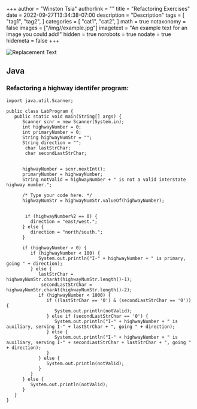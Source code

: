 +++
author = "Winston Tsia"
authorlink = ""
title = "Refactoring Exercises"
date = 2022-09-27T13:34:38-07:00
description = "Description"
tags = [
    "tag1",
    "tag2",
]
categories = [
    "cat1",
    "cat2",
]
math = true
notaxonomy = false
images = ["/img/<folder>/example.jpg"]
imagetext = "An example text for an image you could add!"
hidden = true
norobots = true
nodate = true
hidemeta = false
+++

![Replacement Text](/rover/img/<topic>/<image>.png)

## Java
### Refactoring a highway identifer program:
```
import java.util.Scanner; 

public class LabProgram {
   public static void main(String[] args) {
      Scanner scnr = new Scanner(System.in); 
      int highwayNumber = 0;
      int primaryNumber = 0;
      String highwayNumStr = "";
      String direction = "";
       char lastStrChar;
       char secondLastStrChar;
       

      highwayNumber = scnr.nextInt();
      primaryNumber = highwayNumber;
      String notValid = highwayNumber + " is not a valid interstate highway number.";
      
      /* Type your code here. */
      highwayNumStr = highwayNumStr.valueOf(highwayNumber);
       
       
       if (highwayNumber%2 == 0) {
         direction = "east/west.";
      } else {
         direction = "north/south.";
      }
                
      if (highwayNumber > 0) {
         if (highwayNumber < 100) {
            System.out.println("I-" + highwayNumber + " is primary, going " + direction);
         } else {
            lastStrChar = highwayNumStr.charAt(highwayNumStr.length()-1);
             secondLastStrChar = highwayNumStr.charAt(highwayNumStr.length()-2);
            if (highwayNumber < 1000) {
               if ((lastStrChar == '0') & (secondLastStrChar == '0')) {
                  System.out.println(notValid);
               } else if (secondLastStrChar == '0') {
                  System.out.println("I-" + highwayNumber + " is auxiliary, serving I-" + lastStrChar + ", going " + direction);
               } else {
                  System.out.println("I-" + highwayNumber + " is auxiliary, serving I-" + secondLastStrChar + lastStrChar + ", going " + direction);
               }
            } else {
               System.out.println(notValid);
            }
         }
      } else {
         System.out.println(notValid);
      }
   }
}

```